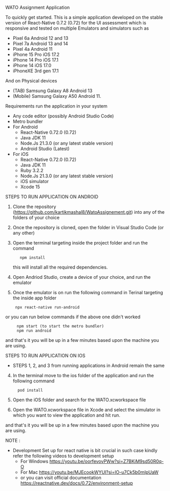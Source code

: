 WATO Assignment Application

To quickly get started. This is a simple application developed on the stable version of 
React-Native 0.7.2 (0.72) for the UI assessment which is responsive and tested on 
multiple Emulators and simulators such as
   - Pixel 6a Android 12 and 13
   - Pixel 7a Android 13 and 14
   - Pixel 4a Android 11
   - iPhone 15 Pro iOS 17.2
   - iPhone 14 Pro iOS 17.1
   - iPhone 14 iOS 17.0
   - iPhoneXE 3rd gen 17.1

And on Physical devices 
   - (TAB) Samsung Galaxy A8 Android 13
   - (Mobile) Samsung Galaxy A50 Android 11.


Requirements run the application in your system
   - Any code editor (possibly Android Studio Code)
   - Metro bundler
   - For Android
      - React-Native 0.72.0 (0.72)
      - Java JDK 11
      - Node.Js 21.3.0 (or any latest stable version)
      - Android Studio (Latest)
  - For iOS
      - React-Native 0.72.0 (0.72)
      - Java JDK 11
      - Ruby 3.2.2
      - Node.Js 21.3.0 (or any latest stable version)
      - iOS simulator
      - Xcode 15

STEPS TO RUN APPLICATION ON ANDROID
1. Clone the repository (https://github.com/kartikmashal8/WatoAssignement.git) 
         into any of the folders of your choice
2. Once the repository is cloned, open the folder in Visual Studio Code (or any other) 
3. Open the terminal targeting inside the project folder and run the command
   
          npm install

   this will install all the required dependencies.
4. Open Andriod Studio, create a device of your choice, and run the emulator
5.  Once the emulator is on run the following command in Terinal targeting the inside app folder

         npx react-native run-android
         
   or you can run below commands if the above one didn't worked

         npm start (to start the metro bundler)
         npm run android

and that's it you will be up in a few minutes based upon the machine you are using.

STEPS TO RUN APPLICATION ON IOS

 - STEPS 1, 2, and 3 from running applications in Android remain the same

4. In the terminal move to the ios folder of the application and run the following command

         pod install
        
5. Open the iOS folder and search for the WATO.xcworkspace file
6. Open the WATO.xcworkspace file in Xcode and select the simulator in which you want to view the application
          and hit run.

and that's it you will be up in a few minutes based upon the machine you are using.


NOTE : 
   - Development Set up for react native is bit crucial in such case kindly refer the 
          following videos to development setup
     - For Windows https://youtu.be/oorfevovPWw?si=Z7BKiM9sd50R0q-O
     - For Mac https://youtu.be/MJEcookWYUI?si=lO-u7Ck5b0mIpUaW
     - or you can visit official documentation https://reactnative.dev/docs/0.72/environment-setup 
